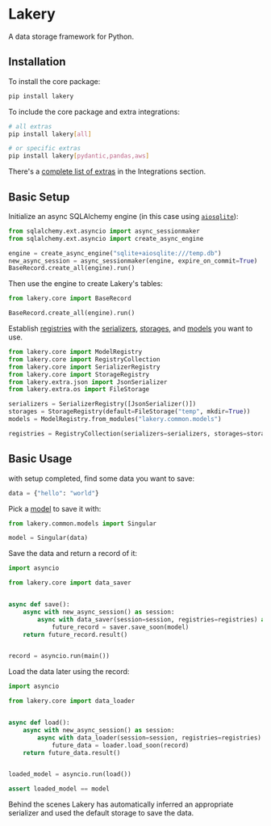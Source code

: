 # Lakery

A data storage framework for Python.

## Installation

To install the core package:

```bash
pip install lakery
```

To include the core package and extra integrations:

```bash
# all extras
pip install lakery[all]

# or specific extras
pip install lakery[pydantic,pandas,aws]
```

There's a [complete list of extras](./integrations) in the Integrations section.

## Basic Setup

Initialize an async SQLAlchemy engine (in this case using
[`aiosqlite`](https://pypi.org/project/aiosqlite/)):

```python
from sqlalchemy.ext.asyncio import async_sessionmaker
from sqlalchemy.ext.asyncio import create_async_engine

engine = create_async_engine("sqlite+aiosqlite:///temp.db")
new_async_session = async_sessionmaker(engine, expire_on_commit=True)
BaseRecord.create_all(engine).run()
```

Then use the engine to create Lakery's tables:

```python
from lakery.core import BaseRecord

BaseRecord.create_all(engine).run()
```

Establish [registries](./concepts/registries.md) with the
[serializers](./concepts/serializers.md), [storages](./concepts/storages.md), and
[models](./concepts/models.md) you want to use.

```python
from lakery.core import ModelRegistry
from lakery.core import RegistryCollection
from lakery.core import SerializerRegistry
from lakery.core import StorageRegistry
from lakery.extra.json import JsonSerializer
from lakery.extra.os import FileStorage

serializers = SerializerRegistry([JsonSerializer()])
storages = StorageRegistry(default=FileStorage("temp", mkdir=True))
models = ModelRegistry.from_modules("lakery.common.models")

registries = RegistryCollection(serializers=serializers, storages=storages, models=models)
```

## Basic Usage

with setup completed, find some data you want to save:

```python
data = {"hello": "world"}
```

Pick a [model](./concepts/models.md) to save it with:

```python
from lakery.common.models import Singular

model = Singular(data)
```

Save the data and return a record of it:

```python
import asyncio

from lakery.core import data_saver


async def save():
    async with new_async_session() as session:
        async with data_saver(session=session, registries=registries) as saver:
            future_record = saver.save_soon(model)
    return future_record.result()


record = asyncio.run(main())
```

Load the data later using the record:

```python
import asyncio

from lakery.core import data_loader


async def load():
    async with new_async_session() as session:
        async with data_loader(session=session, registries=registries) as loader:
            future_data = loader.load_soon(record)
    return future_data.result()


loaded_model = asyncio.run(load())

assert loaded_model == model
```

Behind the scenes Lakery has automatically inferred an appropriate serializer and used
the default storage to save the data.
